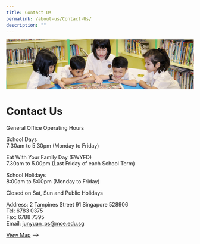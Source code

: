 ```yaml
---
title: Contact Us
permalink: /about-us/Contact-Us/
description: ""
---
```

![](/images/banner.gif)

Contact Us
==========

General Office Operating Hours&nbsp;  
  
School Days  
7:30am to 5:30pm (Monday to Friday)&nbsp;  
  
Eat With Your Family Day (EWYFD) <br>
7.30am to 5.00pm (Last Friday of each School Term)

School Holidays  
8:00am to 5:00pm (Monday to Friday)  
  
Closed on Sat, Sun and Public Holidays&nbsp;  
  
Address: 2 Tampines Street 91 Singapore 528906&nbsp;  
Tel: 6783 0375&nbsp;  
Fax: 6788 7395&nbsp;  
Email: [junyuan\_ps@moe.edu.sg](mailto:junyuan_ps@moe.edu.sg)

[View Map](https://www.google.com/maps/place/Junyuan+Primary+School/@1.3479785,103.9374168,17z/data=!3m1!4b1!4m6!3m5!1s0x31da3d14ee960ac3:0x212d15b72926a1c9!8m2!3d1.3479731!4d103.9399917!16s%2Fg%2F1tlc5lnt?entry=ttu) --&gt;